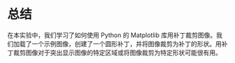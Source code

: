 # 总结

在本实验中，我们学习了如何使用 Python 的 Matplotlib 库用补丁裁剪图像。我们加载了一个示例图像，创建了一个圆形补丁，并将图像裁剪为补丁的形状。用补丁裁剪图像对于突出显示图像的特定区域或将图像裁剪为特定形状可能很有用。

